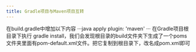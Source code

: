 ```yaml
---
title: Gradle项目与Maven项目互转
---
```


在build.gradle中增加以下内容
···java
apply plugin: 'maven'
···
在Gradle项目根目录下执行 gradle install，我们会发现根目录的build文件夹下生成了一个poms文件夹里面有pom-default.xml文件。把它复制到根目录下，改名成pom.xml即可